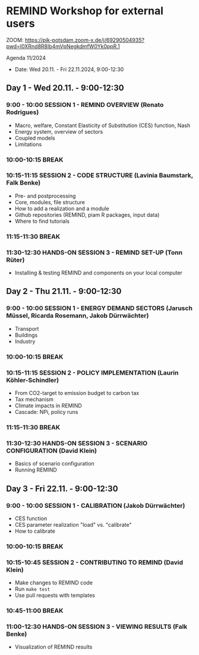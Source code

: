 # REMIND Workshop for external users

ZOOM: https://pik-potsdam.zoom-x.de/j/69290504935?pwd=I0XRnd8R8Ib4mVpNegkdmfW0Yk0ppR.1

Agenda 11/2024

- Date: Wed 20.11. - Fri 22.11.2024, 9:00-12:30

## Day 1 - Wed 20.11. - 9:00-12:30

### 9:00 - 10:00 SESSION 1 - REMIND OVERVIEW (Renato Rodrigues)
- Macro, welfare, Constant Elasticity of Substitution (CES) function, Nash
- Energy system, overview of sectors
- Coupled models
- Limitations

### 10:00-10:15 BREAK

### 10:15-11:15 SESSION 2 - CODE STRUCTURE (Lavinia Baumstark, Falk Benke)
- Pre- and postprocessing
- Core, modules, file structure
- How to add a realization and a module
- Github repositories (REMIND, piam R packages, input data)
- Where to find tutorials

### 11:15-11:30 BREAK

### 11:30-12:30 HANDS-ON SESSION 3 - REMIND SET-UP (Tonn Rüter)
- Installing & testing REMIND and components on your local computer

## Day 2 - Thu 21.11. - 9:00-12:30

### 9:00 - 10:00 SESSION 1 - ENERGY DEMAND SECTORS (Jarusch Müssel, Ricarda Rosemann, Jakob Dürrwächter)
- Transport
- Buildings
- Industry

### 10:00-10:15 BREAK

### 10:15-11:15 SESSION 2 - POLICY IMPLEMENTATION (Laurin Köhler-Schindler)
- From CO2-target to emission budget to carbon tax
- Tax mechanism
- Climate impacts in REMIND
- Cascade: NPi, policy runs

### 11:15-11:30 BREAK 

### 11:30-12:30 HANDS-ON SESSION 3 - SCENARIO CONFIGURATION (David Klein)
- Basics of scenario configuration
- Running REMIND

## Day 3 - Fri 22.11. - 9:00-12:30

### 9:00 - 10:00 SESSION 1 - CALIBRATION (Jakob Dürrwächter)
- CES function
- CES parameter realization "load" vs. "calibrate"
- How to calibrate

### 10:00-10:15 BREAK

### 10:15-10:45 SESSION 2 - CONTRIBUTING TO REMIND (David Klein)
- Make changes to REMIND code
- Run `make test`
- Use pull requests with templates

### 10:45-11:00 BREAK 

### 11:00-12:30 HANDS-ON SESSION 3 - VIEWING RESULTS (Falk Benke)
- Visualization of REMIND results
